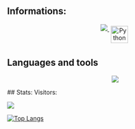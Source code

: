 ## Informations:
<p align="center">
  <a href=["https://skillicons.dev"](https://www.linkedin.com/in/chi-linh-mac/)>
    <img src="https://skillicons.dev/icons?i=linkedin" />
  </a>
  <a href="mailto:chilinhm@gmail.com"> <img src="https://cdn.jsdelivr.net/npm/simple-icons@v3/icons/gmail.svg" alt="Python" height="40" style="vertical-align:top; margin:4px"></a>
</p>

## Languages and tools
<p align="center">
    <img src="https://skillicons.dev/icons?i=cs,html,css,azure,mongodb,postgres,visualstudio,vscode" />
</p>
## Stats:
Visitors: <br />

![](https://visitor-badge.laobi.icu/badge?page_id=DenGuleDansker.DenGuleDansker)

[![Top Langs](https://github-readme-stats-git-masterrstaa-rickstaa.vercel.app/api/top-langs/?username=denguledansker&theme=transparent)](https://github.com/denguledansker/github-readme-stats)
